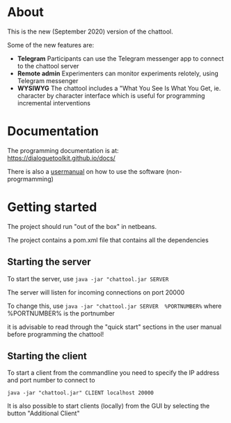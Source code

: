 # About

This is the new (September 2020) version of the chattool.

Some of the new features are:

- **Telegram** Participants can use the Telegram messenger app to connect to the chattool server
- **Remote admin** Experimenters can monitor experiments relotely, using Telegram messenger
- **WYSIWYG** The chattool includes a "What You See Is What You Get, ie. character by character interface which is useful for programming incremental interventions


# Documentation

The programming documentation is at:   https://dialoguetoolkit.github.io/docs/

There is also a [usermanual](docs/usermanual/usermanual.pdf) on how to use the software (non-progrmamming)


# Getting started

The project should run "out of the box" in netbeans.

The project contains a pom.xml file that contains all the dependencies

## Starting the server

To start the server, use ```java -jar "chattool.jar SERVER``` 

The server will listen for incoming connections on port 20000

To change this, use ```java -jar "chattool.jar SERVER  %PORTNUMBER%```  where %PORTNUMBER% is the portnumber

it is advisable to read through the "quick start" sections in the user manual before programming the chattool!


## Starting the client

To start a client from the commandline you need to specify the IP address and port number to connect to

```java -jar "chattool.jar" CLIENT localhost 20000```

It is also possible to start clients (locally) from the GUI by selecting the button "Additional Client" 



